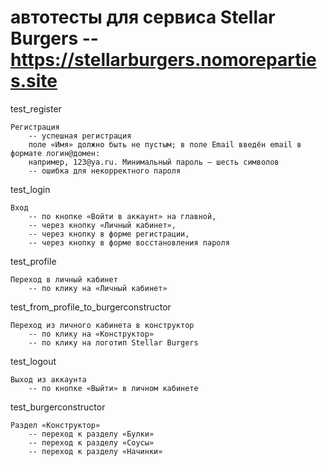 # автотесты для сервиса Stellar Burgers -- https://stellarburgers.nomoreparties.site

test_register
    
    Регистрация 
        -- успешная регистрация
        поле «Имя» должно быть не пустым; в поле Email введён email в формате логин@домен:
        например, 123@ya.ru. Минимальный пароль — шесть символов
        -- ошибка для некорректного пароля

test_login

    Вход
        -- по кнопке «Войти в аккаунт» на главной,
        -- через кнопку «Личный кабинет»,
        -- через кнопку в форме регистрации,
        -- через кнопку в форме восстановления пароля

test_profile

    Переход в личный кабинет
        -- по клику на «Личный кабинет»

test_from_profile_to_burgerconstructor

    Переход из личного кабинета в конструктор
        -- по клику на «Конструктор»
        -- по клику на логотип Stellar Burgers

test_logout

    Выход из аккаунта
        -- по кнопке «Выйти» в личном кабинете

test_burgerconstructor

    Раздел «Конструктор» 
        -- переход к разделу «Булки»
        -- переход к разделу «Соусы»
        -- переход к разделу «Начинки»